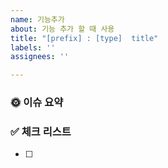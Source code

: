 ```yaml
---
name: 기능추가
about: 기능 추가 할 때 사용
title: "[prefix] : [type]  title"
labels: ''
assignees: ''

---
```


<!-- Tripful Feature 템플릿 -->

### 🌞 이슈 요약

<!-- 이슈에 대한 내용을 간략하게 기술합니다 -->

### ✅ 체크 리스트

<!-- 체크 리스트 타입으로 할 일을 분류합니다 -->

- [ ]
